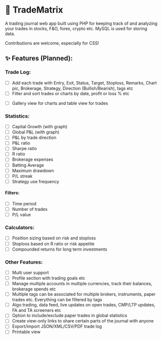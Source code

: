 # 🚀 TradeMatrix

A trading journal web app built using PHP for keeping track of and analyzing your trades in stocks, F&O, forex, crypto etc. MySQL is used for storing data. <br>

Contributions are welcome, especially for CSS!

## ✨ Features (Planned):

### Trade Log:
- [ ] Add each trade with Entry, Exit, Status, Target, Stoploss, Remarks, Chart pic, Brokerage, Strategy, Direction (Bullish/Bearish), tags etc
- [ ] Filter and sort trades or charts by date, profit or loss % etc
<!-- Sort by any column of table; rows per page dropdown, 20 by default -->
- [ ] Gallery view for charts and table view for trades

### Statistics:
- [ ] Capital Growth (with graph)
- [ ] Global P&L (with graph)
- [ ] P&L by trade direction
- [ ] P&L ratio
- [ ] Sharpe ratio
- [ ] R ratio
- [ ] Brokerage expenses
- [ ] Batting Average
- [ ] Maximum drawdown
- [ ] P/L streak
- [ ] Strategy use frequency

#### Filters:
- [ ] Time period
- [ ] Number of trades
- [ ] P/L value
  
### Calculators:
- [ ] Position sizing based on risk and stoploss
- [ ] Stoploss based on R ratio or risk appetite
- [ ] Compounded returns for long term investments
  
### Other Features:
- [ ] Multi user support
- [ ] Profile section with trading goals etc
- [ ] Manage multiple accounts in multiple currencies, track their balances, brokerage spends etc
- [ ] Multiple tags can be associated for multiple brokers, instruments, paper trades etc. Everything can be filtered by tags
- [ ] Algo trading, data feed, live updates on open trades, CMP/LTP updates, FA and TA screeners etc
- [ ] Option to include/exclude paper trades in global statistics
- [ ] Create view-only links to share certain parts of the journal with anyone
- [ ] Export/import JSON/XML/CSV/PDF trade log
- [ ] Printable view

<!-- ## 🖼️ Live Demo: -->
